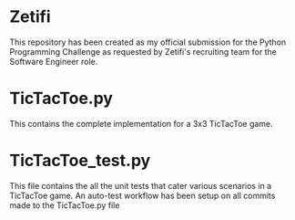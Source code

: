 # Zetifi
 This repository has been created as my official submission for the Python Programming Challenge as requested by Zetifi's recruiting team for the Software Engineer role.
 
# TicTacToe.py
 This contains the complete implementation for a 3x3 TicTacToe game.
 
# TicTacToe_test.py
 This file contains the all the unit tests that cater various scenarios in a TicTacToe game.
 An auto-test workflow has been setup on all commits made to the TicTacToe.py file

